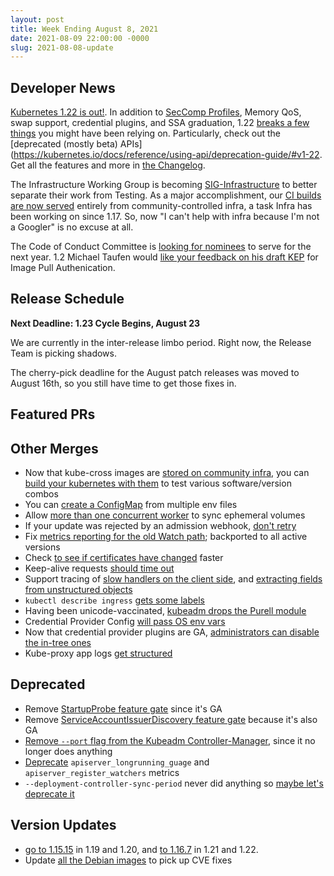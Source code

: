 ```yaml
---
layout: post
title: Week Ending August 8, 2021
date: 2021-08-09 22:00:00 -0000
slug: 2021-08-08-update
---
```


## Developer News

[Kubernetes 1.22 is out!](https://kubernetes.io/blog/2021/08/04/kubernetes-1-22-release-announcement/). In addition to [SecComp Profiles](https://kubernetes.io/docs/tutorials/clusters/seccomp/#enable-the-use-of-runtimedefault-as-the-default-seccomp-profile-for-all-workloads), Memory QoS, swap support, credential plugins, and SSA graduation, 1.22 [breaks a few things](https://github.com/kubernetes/kubernetes/blob/master/CHANGELOG/CHANGELOG-1.22.md#no-really-you-must-read-this-before-you-upgrade) you might have been relying on.  Particularly, check out the [deprecated (mostly beta) APIs](https://kubernetes.io/docs/reference/using-api/deprecation-guide/#v1-22.  Get all the features and more in [the Changelog](https://github.com/kubernetes/kubernetes/blob/master/CHANGELOG/CHANGELOG-1.22.md).

The Infrastructure Working Group is becoming [SIG-Infrastructure](https://github.com/kubernetes/community/pull/5928) to better separate their work from Testing. As a major accomplishment, our [CI builds are now served](https://groups.google.com/g/kubernetes-dev/c/58lP-CIP2zg) entirely from community-controlled infra, a task Infra has been working on since 1.17.  So, now "I can't help with infra because I'm not a Googler" is no excuse at all.

The Code of Conduct Committee is [looking for nominees](https://groups.google.com/g/kubernetes-dev/c/yuNA5Zsj63U) to serve for the next year.
1.2
Michael Taufen would [like your feedback on his draft KEP](https://docs.google.com/document/d/1qX7FoXBxWrPfUD55IDQMyeDQMH-HzH8vSx6-WsLNr8o/edit?resourcekey=0-iLUGguVKXPeHMNDwEzBMbw#heading=h.foqb0s2snh9q) for Image Pull Authenication.

## Release Schedule

**Next Deadline: 1.23 Cycle Begins, August 23**

We are currently in the inter-release limbo period. Right now, the Release Team is picking shadows.

The cherry-pick deadline for the August patch releases was moved to August 16th, so you still have time to get those fixes in.


## Featured PRs


## Other Merges

* Now that kube-cross images are [stored on community infra](https://github.com/kubernetes/release/issues/1133), you can [build your kubernetes with them](https://github.com/kubernetes/kubernetes/pull/104185) to test various software/version combos
* You can [create a ConfigMap](https://github.com/kubernetes/kubernetes/pull/101646) from multiple env files
* Allow [more than one concurrent worker](https://github.com/kubernetes/kubernetes/pull/102981) to sync ephemeral volumes
* If your update was rejected by an admission webhook, [don't retry](https://github.com/kubernetes/kubernetes/pull/104182)
* Fix [metrics reporting for the old Watch path](https://github.com/kubernetes/kubernetes/pull/104161); backported to all active versions
* Check [to see if certificates have changed](https://github.com/kubernetes/kubernetes/pull/104102) faster
* Keep-alive requests [should time out](https://github.com/kubernetes/kubernetes/pull/103958)
* Support tracing of [slow handlers on the client side](https://github.com/kubernetes/kubernetes/pull/103917), and [extracting fields from unstructured objects](https://github.com/kubernetes/kubernetes/pull/103564)
* `kubectl describe ingress` [gets some labels](https://github.com/kubernetes/kubernetes/pull/103894)
* Having been unicode-vaccinated, [kubeadm drops the Purell module](https://github.com/kubernetes/kubernetes/pull/103801)
* Credential Provider Config [will pass OS env vars](https://github.com/kubernetes/kubernetes/pull/103231)
* Now that credential provider plugins are GA, [administrators can disable the in-tree ones](https://github.com/kubernetes/kubernetes/pull/102507)
* Kube-proxy app logs [get structured](https://github.com/kubernetes/kubernetes/pull/98913)

## Deprecated

* Remove [StartupProbe feature gate](https://github.com/kubernetes/kubernetes/pull/104168) since it's GA
* Remove [ServiceAccountIssuerDiscovery feature gate](https://github.com/kubernetes/kubernetes/pull/103685) because it's also GA
* [Remove `--port` flag from the Kubeadm Controller-Manager](https://github.com/kubernetes/kubernetes/pull/104157), since it no longer does anything
* [Deprecate](https://github.com/kubernetes/kubernetes/pull/103793) `apiserver_longrunning_guage` and `apiserver_register_watchers` metrics
* `--deployment-controller-sync-period` never did anything so [maybe let's deprecate it](https://github.com/kubernetes/kubernetes/pull/103538)

## Version Updates

* [go to 1.15.15](https://github.com/kubernetes/kubernetes/pull/104216) in 1.19 and 1.20, and [to 1.16.7](https://github.com/kubernetes/kubernetes/pull/104201) in 1.21 and 1.22.
* Update [all the Debian images](https://github.com/kubernetes/kubernetes/pull/104142) to pick up CVE fixes
